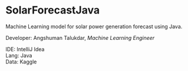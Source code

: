 # SolarForecastJava
Machine Learning model for solar power generation forecast using Java. <br>

Developer: Angshuman Talukdar, *Machine Learning Engineer*

IDE: IntelliJ Idea <br>
Lang: Java <br>
Data: Kaggle <br>
